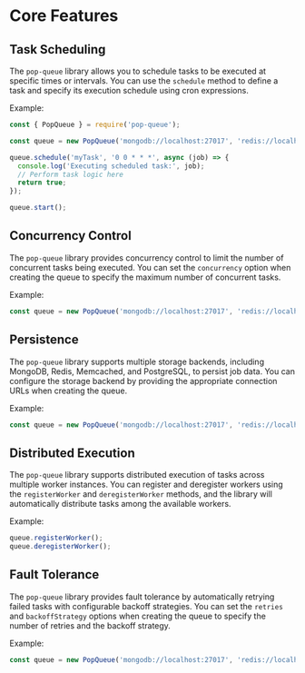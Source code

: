 # Core Features

## Task Scheduling

The `pop-queue` library allows you to schedule tasks to be executed at specific times or intervals. You can use the `schedule` method to define a task and specify its execution schedule using cron expressions.

Example:

```javascript
const { PopQueue } = require('pop-queue');

const queue = new PopQueue('mongodb://localhost:27017', 'redis://localhost:6379', 'myDatabase', 'myCollection', 3);

queue.schedule('myTask', '0 0 * * *', async (job) => {
  console.log('Executing scheduled task:', job);
  // Perform task logic here
  return true;
});

queue.start();
```

## Concurrency Control

The `pop-queue` library provides concurrency control to limit the number of concurrent tasks being executed. You can set the `concurrency` option when creating the queue to specify the maximum number of concurrent tasks.

Example:

```javascript
const queue = new PopQueue('mongodb://localhost:27017', 'redis://localhost:6379', 'myDatabase', 'myCollection', 3, { concurrency: 5 });
```

## Persistence

The `pop-queue` library supports multiple storage backends, including MongoDB, Redis, Memcached, and PostgreSQL, to persist job data. You can configure the storage backend by providing the appropriate connection URLs when creating the queue.

Example:

```javascript
const queue = new PopQueue('mongodb://localhost:27017', 'redis://localhost:6379', 'myDatabase', 'myCollection', 3);
```

## Distributed Execution

The `pop-queue` library supports distributed execution of tasks across multiple worker instances. You can register and deregister workers using the `registerWorker` and `deregisterWorker` methods, and the library will automatically distribute tasks among the available workers.

Example:

```javascript
queue.registerWorker();
queue.deregisterWorker();
```

## Fault Tolerance

The `pop-queue` library provides fault tolerance by automatically retrying failed tasks with configurable backoff strategies. You can set the `retries` and `backoffStrategy` options when creating the queue to specify the number of retries and the backoff strategy.

Example:

```javascript
const queue = new PopQueue('mongodb://localhost:27017', 'redis://localhost:6379', 'myDatabase', 'myCollection', 3, { retries: 3, backoffStrategy: { type: 'exponential', delay: 1000 } });
```
